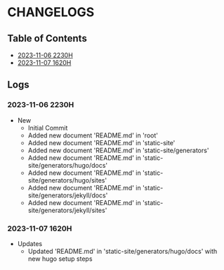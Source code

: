 # CHANGELOGS

## Table of Contents
+ [2023-11-06 2230H](#2023-11-06-2230H)
+ [2023-11-07 1620H](#2023-11-07-1620H)

## Logs
### 2023-11-06 2230H
- New
    + Initial Commit
    + Added new document 'README.md' in 'root'
    + Added new document 'README.md' in 'static-site'
    + Added new document 'README.md' in 'static-site/generators'
    + Added new document 'README.md' in 'static-site/generators/hugo/docs'
    + Added new document 'README.md' in 'static-site/generators/hugo/sites'
    + Added new document 'README.md' in 'static-site/generators/jekyll/docs'
    + Added new document 'README.md' in 'static-site/generators/jekyll/sites'

### 2023-11-07 1620H
- Updates
    + Updated 'README.md' in 'static-site/generators/hugo/docs' with new hugo setup steps

